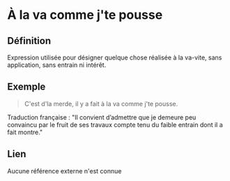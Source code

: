 # À la va comme j'te pousse

## Définition

Expression utilisée pour désigner quelque chose réalisée à la va-vite, sans application, sans entrain ni intérêt.

## Exemple

> C'est d'la merde, il y a fait à la va comme j'te pousse.

Traduction française : "Il convient d’admettre que je demeure peu convaincu par le fruit de ses travaux compte tenu du faible entrain dont il a fait montre."

## Lien

Aucune référence externe n'est connue
